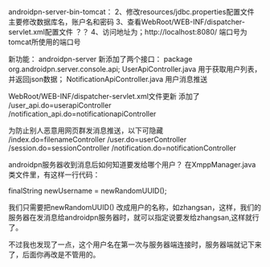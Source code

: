 
androidpn-server-bin-tomcat：
2、修改resources/jdbc.properties配置文件
    主要修改数据库名，账户名和密码
3、查看WebRoot/WEB-INF/dispatcher-servlet.xml配置文件 ？？
4、访问地址为；http://localhost:8080/ 端口号为tomcat所使用的端口号

新功能：
androidpn-server
新添加了两个接口：
package org.androidpn.server.console.api;
UserApiController.java 用于获取用户列表，并返回json数据；
NotificationApiController.java 用户消息推送


WebRoot/WEB-INF/dispatcher-servlet.xml文件更新
添加了
/user_api.do=userapiController  
/notification_api.do=notificationapiController

为防止别人恶意用网页群发消息推送，以下可隐藏      
/index.do=filenameController
/user.do=userController
/session.do=sessionController
/notification.do=notificationController 

androidpn服务器收到消息后如何知道要发给哪个用户？
在XmppManager.java类文件里，有这样一行代码：

finalString newUsername = newRandomUUID();

我们只需要把newRandomUUID() 改成用户的名称，如zhangsan，这样，我们的服务器在发消息给androidpn服务器时，就可以指定说要发给zhangsan,这样就行了。

不过我也发现了一点，这个用户名在第一次与服务器端连接时，服务器端就记下来了，后面你再改是不管用的。 